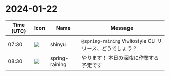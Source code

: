 # 2024-01-22

|Time (UTC)|Icon|Name|Message|
|---|---|---|---|
|07:30|![](https://avatars.slack-edge.com/2018-04-27/354445776386_e258f5ed5ba887b08668_72.jpg)|shinyu|`@spring-raining` Vivliostyle CLI リリース、どうでしょう？|
|08:30|![](https://secure.gravatar.com/avatar/1ac180f0868137292905c311b5fff781.jpg?s=72&d=https%3A%2F%2Fa.slack-edge.com%2Fdf10d%2Fimg%2Favatars%2Fava_0021-72.png)|spring-raining|やります！ 本日の深夜に作業する予定です|
